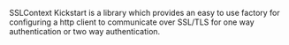 SSLContext Kickstart is a library which provides an easy to use factory for configuring a http client to communicate over SSL/TLS for one way authentication or two way authentication.